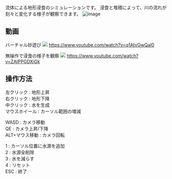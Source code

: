 流体による地形浸食のシミュレーションです。
浸食と堆積によって、川の流れが刻々と変化する様子が観察できます。
![image](https://user-images.githubusercontent.com/7016217/90295885-0d393d00-dec5-11ea-8a78-dfcfac1ae7e9.png)

## 動画
バーチャル砂遊び
[![](https://img.youtube.com/vi/q1AtvGwQal0/0.jpg)](https://www.youtube.com/watch?v=q1AtvGwQal0)
https://www.youtube.com/watch?v=q1AtvGwQal0
  
無操作で浸食の様子を観察
[![](https://img.youtube.com/vi/ZAIPPGDXiGk/0.jpg)](https://www.youtube.com/watch?v=ZAIPPGDXiGk)
https://www.youtube.com/watch?v=ZAIPPGDXiGk

## 操作方法
左クリック          : 地形上昇  
右クリック          : 地形下降  
中クリック          : 水を生成  
マウスホイール   : カーソル範囲の増減  
  
WASD                : カメラ移動  
QE                     : カメラ上昇/下降  
ALT+マウス移動 : カメラ回転  
  
1  : カーソル位置に水源を追加  
2  : 水源全削除  
3  : 水を減らす  
4  : リセット  
ESC : 終了  

